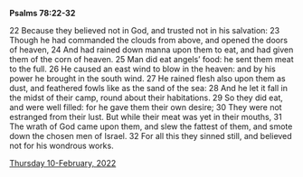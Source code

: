 **Psalms 78:22-32**

22 Because they believed not in God, and trusted not in his salvation: 23 Though he had commanded the clouds from above, and opened the doors of heaven, 24 And had rained down manna upon them to eat, and had given them of the corn of heaven. 25 Man did eat angels’ food: he sent them meat to the full. 26 He caused an east wind to blow in the heaven: and by his power he brought in the south wind. 27 He rained flesh also upon them as dust, and feathered fowls like as the sand of the sea: 28 And he let it fall in the midst of their camp, round about their habitations. 29 So they did eat, and were well filled: for he gave them their own desire; 30 They were not estranged from their lust. But while their meat was yet in their mouths, 31 The wrath of God came upon them, and slew the fattest of them, and smote down the chosen men of Israel. 32 For all this they sinned still, and believed not for his wondrous works.

[Thursday 10-February, 2022](https://t.me/s/daily_scripture)
